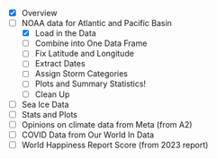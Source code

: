- [x] Overview 
- [ ] NOAA data for Atlantic and Pacific Basin
  - [x] Load in the Data
  - [ ] Combine into One Data Frame
  - [ ] Fix Latitude and Longitude
  - [ ] Extract Dates
  - [ ] Assign Storm Categories
  - [ ] Plots and Summary Statistics!
  - [ ] Clean Up
- [ ] Sea Ice Data
- [ ] Stats and Plots
- [ ] Opinions on climate data from Meta (from A2)
- [ ] COVID Data from Our World In Data
- [ ] World Happiness Report Score (from 2023 report)
